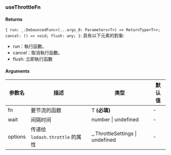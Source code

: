 ### useThrottleFn

#### Returns
`{ run: _.DebouncedFunc<(...args_0: Parameters<T>) => ReturnType<T>>; cancel: () => void; flush: any; }`: 具有以下元素的對象:
- run：執行函數。
- cancel：取消執行函數。
- flush: 立即執行函數

#### Arguments
|参数名|描述|类型|默认值|
|---|---|---|---|
|fn|要节流的函数|T  **(必填)**|-|
|wait|间隔时间|number \| undefined |-|
|options|传递给 `lodash.throttle` 的属性|_.ThrottleSettings \| undefined |-|